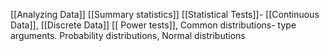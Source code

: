 [[Analyzing Data]]
[[Summary statistics]]
[[Statistical Tests]]-
[[Continuous Data]], [[Discrete Data]]
[[ Power tests]], Common distributions- type arguments. Probability distributions, Normal distributions